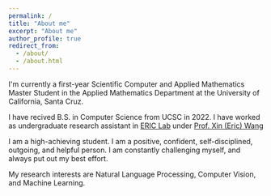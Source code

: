 ```yaml
---
permalink: /
title: "About me"
excerpt: "About me"
author_profile: true
redirect_from: 
  - /about/
  - /about.html
---
```


I'm currently a first-year Scientific Computer and Applied Mathematics Master Student in the Applied Mathematics Department at the University of California, Santa Cruz. 

I have recived B.S. in Computer Science from UCSC in 2022. I have worked as undergraduate research assistant in [ERIC Lab](http://eric-lab.soe.ucsc.edu/home) under [Prof. Xin (Eric) Wang](https://eric-xw.github.io/)


I am a high-achieving student. I am a positive, confident, self-disciplined, outgoing, and helpful person. I am constantly challenging myself, and always put out my best effort. 

My research interests are Natural Language Processing, Computer Vision, and Machine Learning. 